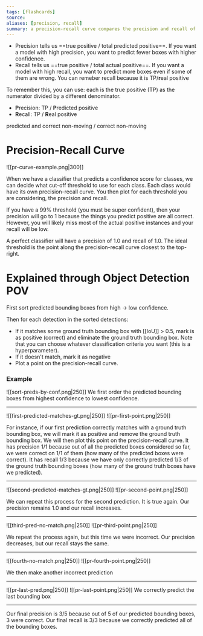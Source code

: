 ```yaml
---
tags: [flashcards]
source:
aliases: [precision, recall]
summary: a precision-recall curve compares the precision and recall of a model at different confidence thresholds.
---
```


- Precision tells us ==true positive / total predicted positive==. If you want a model with high precision, you want to predict fewer boxes with higher confidence.
- Recall tells us ==true positive / total actual positive==. If you want a model with high recall, you want to predict more boxes even if some of them are wrong. You can remeber recall because it is TP/**r**eal positive
<!--SR:!2024-12-30,720,270!2028-08-13,1774,328-->

To remember this, you can use: each is the true positive (TP) as the numerator divided by a different denominator.
-   **P**recision: TP / **P**redicted positive
-   **R**ecall: TP / **R**eal positive

predicted and correct non-moving / correct non-moving

# Precision-Recall Curve
![[pr-curve-example.png|300]]

When we have a classifier that predicts a confidence score for classes, we can decide what cut-off threshold to use for each class. Each class would have its own precision-recall curve. You then plot for each threshold you are considering, the precision and recall. 

If you have a 99% threshold (you must be super confident), then your precision will go to 1 because the things you predict positive are all correct. However, you will likely miss most of the actual positive instances and your recall will be low. 

A perfect classifier will have a precision of 1.0 and recall of 1.0. The ideal threshold is the point along the precision-recall curve closest to the top-right.

# Explained through Object Detection POV
First sort predicted bounding boxes from high -> low confidence.

Then for each detection in the sorted detections:
- If it matches some ground truth bounding box with [[IoU]] > 0.5, mark is as positive (correct) and eliminate the ground truth bounding box. Note that you can choose whatever classification criteria you want (this is a hyperparameter).
- If it doesn't match, mark it as negative
- Plot a point on the precision-recall curve.

### Example

![[sort-preds-by-conf.png|250]]
We first order the predicted bounding boxes from highest confidence to lowest confidence.

---
![[first-predicted-matches-gt.png|250]] ![[pr-first-point.png|250]]

For instance, if our first prediction correctly matches with a ground truth bounding box, we will mark it as positive and remove the ground truth bounding box. We will then plot this point on the precision-recall curve. It has precision 1/1 because out of all the predicted 
boxes considered so far, we were correct on 1/1 of them (how many of the predicted boxes were correct). It has recall 1/3 because we have only correctly predicted 1/3 of the ground truth bounding boxes (how many of the ground truth boxes have we predicted).

--- 

![[second-predicted-matches-gt.png|250]] ![[pr-second-point.png|250]]

We can repeat this process for the second prediction. It is true again. Our precision remains 1.0 and our recall increases.

--- 

![[third-pred-no-match.png|250]] ![[pr-third-point.png|250]]


We repeat the process again, but this time we were incorrect. Our precision decreases, but our recall stays the same.

---


![[fourth-no-match.png|250]] ![[pr-fourth-point.png|250]]

We then make another incorrect prediction

---
![[pr-last-pred.png|250]] ![[pr-last-point.png|250]]
We correctly predict the last bounding box

----

Our final precision is 3/5 because out of 5 of our predicted bounding boxes, 3 were correct. Our final recall is 3/3 because we correctly predicted all of the bounding boxes.